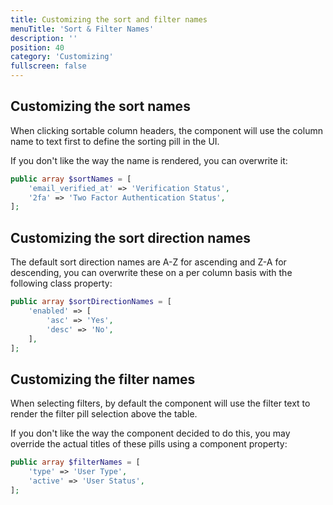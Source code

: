 ```yaml
---
title: Customizing the sort and filter names
menuTitle: 'Sort & Filter Names'
description: ''
position: 40
category: 'Customizing'
fullscreen: false
---
```


## Customizing the sort names

When clicking sortable column headers, the component will use the column name to text first to define the sorting pill in the UI.

If you don't like the way the name is rendered, you can overwrite it:

```php
public array $sortNames = [
    'email_verified_at' => 'Verification Status',
    '2fa' => 'Two Factor Authentication Status',
];
```
## Customizing the sort direction names

The default sort direction names are A-Z for ascending and Z-A for descending, you can overwrite these on a per column basis with the following class property:

```php
public array $sortDirectionNames = [
    'enabled' => [
        'asc' => 'Yes',
        'desc' => 'No',
    ],
];
```

## Customizing the filter names

When selecting filters, by default the component will use the filter text to render the filter pill selection above the table.

If you don't like the way the component decided to do this, you may override the actual titles of these pills using a component property:

```php
public array $filterNames = [
    'type' => 'User Type',
    'active' => 'User Status',
];
```